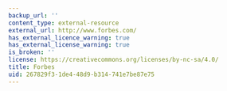 ```yaml
---
backup_url: ''
content_type: external-resource
external_url: http://www.forbes.com/
has_external_licence_warning: true
has_external_license_warning: true
is_broken: ''
license: https://creativecommons.org/licenses/by-nc-sa/4.0/
title: Forbes
uid: 267829f3-1de4-48d9-b314-741e7be87e75
---
```

